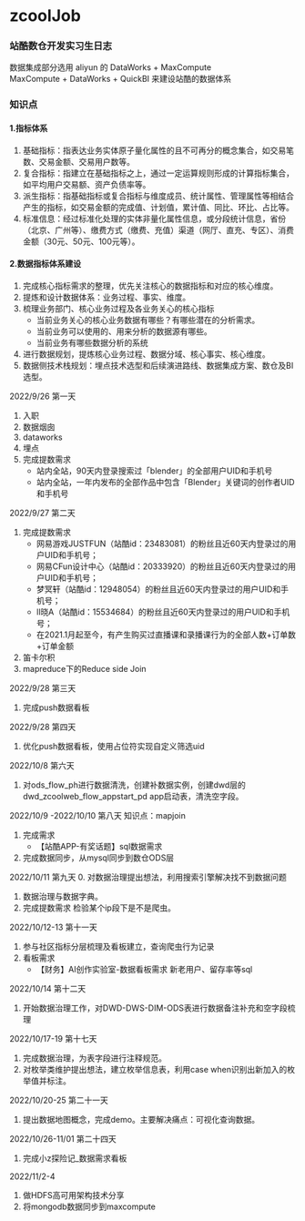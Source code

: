 # zcoolJob
### 站酷数仓开发实习生日志

数据集成部分选用 aliyun 的 DataWorks + MaxCompute  
MaxCompute + DataWorks + QuickBI 来建设站酷的数据体系  
### 知识点
#### 1.指标体系
1. 基础指标：指表达业务实体原子量化属性的且不可再分的概念集合，如交易笔数、交易金额、交易用户数等。
2. 复合指标：指建立在基础指标之上，通过一定运算规则形成的计算指标集合，如平均用户交易额、资产负债率等。
3. 派生指标：指基础指标或复合指标与维度成员、统计属性、管理属性等相结合产生的指标，如交易金额的完成值、计划值，累计值、同比、环比、占比等。
4. 标准信息：经过标准化处理的实体非量化属性信息，或分段统计信息，省份（北京、广州等）、缴费方式（缴费、充值）渠道（网厅、直充、专区）、消费金额（30元、50元、100元等）。
#### 2.数据指标体系建设
1. 完成核心指标需求的整理，优先关注核心的数据指标和对应的核心维度。
2. 提炼和设计数据体系：业务过程、事实、维度。
3. 梳理业务部门、核心业务过程及各业务关心的核心指标
   - 当前业务关心的核心业务数据有哪些？有哪些潜在的分析需求。
   - 当前业务可以使用的、用来分析的数据源有哪些。
   - 当前业务有哪些数据分析的系统
4. 进行数据规划，提炼核心业务过程、数据分域、核心事实、核心维度。
5. 数据侧技术栈规划：埋点技术选型和后续演进路线、数据集成方案、数仓及BI选型。

2022/9/26 第一天
1. 入职
2. 数据烟囱
3. dataworks
4. 埋点
5. 完成提数需求 
   - 站内全站，90天内登录搜索过「blender」的全部用户UID和手机号
   - 站内全站，一年内发布的全部作品中包含「Blender」关键词的创作者UID和手机号
  
2022/9/27 第二天
1. 完成提数需求
   - 网易游戏JUSTFUN（站酷id：23483081）的粉丝且近60天内登录过的用户UID和手机号；
   - 网易CFun设计中心（站酷id：20333920）的粉丝且近60天内登录过的用户UID和手机号；
   - 梦冥轩（站酷id：12948054）的粉丝且近60天内登录过的用户UID和手机号；
   - ll晓A（站酷id：15534684）的粉丝且近60天内登录过的用户UID和手机号；
   - 在2021.1月起至今，有产生购买过直播课和录播课行为的全部人数+订单数+订单金额
2. 笛卡尔积  
3. mapreduce下的Reduce side Join  


2022/9/28 第三天  
1. 完成push数据看板

2022/9/28 第四天  
1. 优化push数据看板，使用占位符实现自定义筛选uid  

2022/10/8 第六天
1. 对ods_flow_ph进行数据清洗，创建补数据实例，创建dwd层的dwd_zcoolweb_flow_appstart_pd app启动表，清洗空字段。  

2022/10/9 -2022/10/10 第八天
知识点：mapjoin  
1. 完成需求
   - 【站酷APP-有奖话题】sql数据需求
2. 完成数据同步，从mysql同步到数仓ODS层

2022/10/11 第九天
0. 对数据治理提出想法，利用搜索引擎解决找不到数据问题
1. 数据治理与数据字典。
2. 完成提数需求 检验某个ip段下是不是爬虫。

2022/10/12-13 第十一天
1. 参与社区指标分层梳理及看板建立，查询爬虫行为记录
2. 看板需求
   - 【财务】AI创作实验室-数据看板需求 新老用户、留存率等sql
   
2022/10/14 第十二天
1. 开始数据治理工作，对DWD-DWS-DIM-ODS表进行数据备注补充和空字段梳理

2022/10/17-19 第十七天
1. 完成数据治理，为表字段进行注释规范。
2. 对枚举类维护提出想法，建立枚举信息表，利用case when识别出新加入的枚举值并标注。

2022/10/20-25 第二十一天
1. 提出数据地图概念，完成demo。主要解决痛点：可视化查询数据。

2022/10/26-11/01 第二十四天
1. 完成小z探险记_数据需求看板 

2022/11/2-4
1. 做HDFS高可用架构技术分享
2. 将mongodb数据同步到maxcompute
